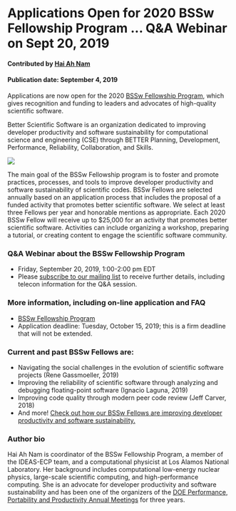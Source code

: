 # Applications Open for 2020 BSSw Fellowship Program ... Q&A Webinar on Sept 20, 2019


#### Contributed by [Hai Ah Nam](https://github.com/hnamLANL "Hai Ah Nam GitHub Profile") 

#### Publication date: September 4, 2019

Applications are now open for the 2020 [BSSw Fellowship Program](https://bssw.io/pages/bssw-fellowship-program), which gives recognition and funding to leaders and advocates of high-quality scientific software. 

Better Scientific Software is an organization dedicated to improving developer productivity and software sustainability for computational science and engineering (CSE) through BETTER Planning, Development, Performance, Reliability, Collaboration, and Skills.  

<img src='https://github.com/betterscientificsoftware/images/raw/master/BSSwResourceTopics2019.png' class='page' />

<br>

The main goal of the BSSw Fellowship program is to foster and promote practices, processes, and tools to improve developer productivity and software sustainability of scientific codes.  BSSw Fellows are selected annually based on an application process that includes the proposal of a funded activity that promotes better scientific software. We select at least three Fellows per year and honorable mentions as appropriate. Each 2020 BSSw Fellow will receive up to $25,000 for an activity that promotes better scientific software. Activities can include organizing a workshop, preparing a tutorial, or creating content to engage the scientific software community. 

### Q&A Webinar about the BSSw Fellowship Program

- Friday, September 20, 2019, 1:00-2:00 pm EDT 
- Please [subscribe to our mailing list](https://bssw.io/pages/receive-our-email-digest) to receive further details, including telecon information for the Q&A session.

### More information, including on-line application and FAQ

- [BSSw Fellowship Program](https://bssw.io/fellowship)
- Application deadline: Tuesday, October 15, 2019; this is a firm deadline that will not be extended.

### Current and past BSSw Fellows are:

- Navigating the social challenges in the evolution of scientific software projects (Rene Gassmoeller, 2019)
- Improving the reliability of scientific software through analyzing and debugging floating-point software (Ignacio Laguna, 2019)
- Improving code quality through modern peer code review (Jeff Carver, 2018)
- And more!  [Check out how our BSSw Fellows are improving developer productivity and software sustainability.](https://bssw.io/pages/meet-our-fellows)

### Author bio
Hai Ah Nam is coordinator of the BSSw Fellowship Program, a member of the IDEAS-ECP team, and a computational physicist at Los Alamos National Laboratory.  Her  background includes computational low-energy nuclear physics, large-scale scientific computing, and high-performance computing. She is an advocate for developer productivity and software sustainability and has been one of the organizers of the [DOE Performance, Portability and Productivity Annual Meetings](https://doep3meeting2019.lbl.gov) for three years.

<!---
Publish: yes
RSS update: 2019-09-04
Categories: collaboration
Topics: projects and organizations
Tags: bssw-blog-article
Level: 2
Prerequisites: default
Aggregate: none
--->
